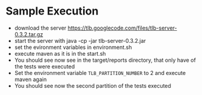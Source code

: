 Sample Execution
================
* download the server https://tlb.googlecode.com/files/tlb-server-0.3.2.tar.gz
* start the server with java -cp -jar tlb-server-0.3.2.jar
* set the evironment variables in environment.sh
* execute maven as it is in the start.sh
* You should see now see in the target/reports directory, that only have of the tests were executed
* Set the environment variable `TLB_PARTITION_NUMBER` to 2 and execute maven again
* You should see now the second partition of the tests executed
